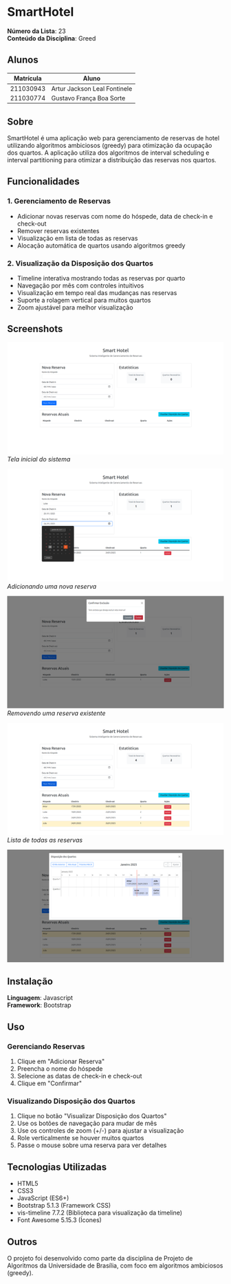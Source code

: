 # SmartHotel

**Número da Lista**: 23<br>
**Conteúdo da Disciplina**: Greed<br>

## Alunos
|Matrícula | Aluno |
| -- | -- |
| 211030943  |  Artur Jackson Leal Fontinele |
| 211030774  |  Gustavo França Boa Sorte |

## Sobre 
SmartHotel é uma aplicação web para gerenciamento de reservas de hotel utilizando algoritmos ambiciosos (greedy) para otimização da ocupação dos quartos. A aplicação utiliza dos algoritmos de interval scheduling e interval partitioning para otimizar a distribuição das reservas nos quartos.

## Funcionalidades

### 1. Gerenciamento de Reservas
- Adicionar novas reservas com nome do hóspede, data de check-in e check-out
- Remover reservas existentes
- Visualização em lista de todas as reservas
- Alocação automática de quartos usando algoritmos greedy

### 2. Visualização da Disposição dos Quartos
- Timeline interativa mostrando todas as reservas por quarto
- Navegação por mês com controles intuitivos
- Visualização em tempo real das mudanças nas reservas
- Suporte a rolagem vertical para muitos quartos
- Zoom ajustável para melhor visualização

## Screenshots

![](assets/inicio.png)<br>
*Tela inicial do sistema*

![](assets/adicionando_reserva.png)<br>
*Adicionando uma nova reserva*

![](assets/removendo_reserva.png)<br>
*Removendo uma reserva existente*

![](assets/reservas.png)<br>
*Lista de todas as reservas*

![](assets/timeline.png)<br>

## Instalação 

**Linguagem**: Javascript<br>
**Framework**: Bootstrap<br>

## Uso

### Gerenciando Reservas
1. Clique em "Adicionar Reserva"
2. Preencha o nome do hóspede
3. Selecione as datas de check-in e check-out
4. Clique em "Confirmar"

### Visualizando Disposição dos Quartos
1. Clique no botão "Visualizar Disposição dos Quartos"
2. Use os botões de navegação para mudar de mês
3. Use os controles de zoom (+/-) para ajustar a visualização
4. Role verticalmente se houver muitos quartos
5. Passe o mouse sobre uma reserva para ver detalhes

## Tecnologias Utilizadas
- HTML5
- CSS3
- JavaScript (ES6+)
- Bootstrap 5.1.3 (Framework CSS)
- vis-timeline 7.7.2 (Biblioteca para visualização da timeline)
- Font Awesome 5.15.3 (Ícones)


## Outros 
O projeto foi desenvolvido como parte da disciplina de Projeto de Algoritmos da Universidade de Brasília, com foco em algoritmos ambiciosos (greedy).
